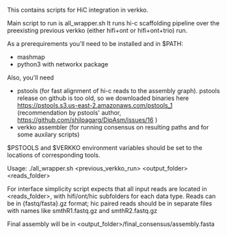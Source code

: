 This contains scripts for HiC integration in verkko.

Main script to run is all_wrapper.sh
It runs hi-c scaffolding pipeline over the preexisting previous verkko (either hifi+ont or hifi+ont+trio) run.

As a prerequirements you'll need to be installed and in $PATH:
* mashmap
* python3 with networkx package

Also, you'll need 
* pstools (for fast alignment of hi-c reads to the assembly graph). pstools release on github is too old, so we downloaded binaries here https://pstools.s3.us-east-2.amazonaws.com/pstools_1 
(recommendation by pstools' author, https://github.com/shilpagarg/DipAsm/issues/16 )
* verkko assembler (for running consensus on resulting paths and for some auxilary scripts)
 
$PSTOOLS and $VERKKO environment variables should be set to the locations of corresponding tools.

Usage:  ./all_wrapper.sh <previous_verkko_run> <output_folder> <reads_folder>

For interface simplicity script expects that all input reads are located in <reads_folder>, with hifi/ont/hic subfolders for each data type.
Reads can be in {fastq/fasta}.gz format; hic paired reads should be in separate files with names like smthR1.fastq.gz and smthR2.fastq.gz

Final assembly will be in <output_folder>/final_consensus/assembly.fasta
